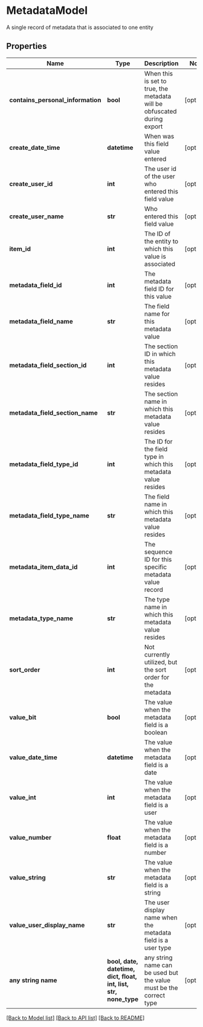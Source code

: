 # MetadataModel

A single record of metadata that is associated to one entity

## Properties
Name | Type | Description | Notes
------------ | ------------- | ------------- | -------------
**contains_personal_information** | **bool** | When this is set to true, the metadata will be obfuscated during export | [optional] 
**create_date_time** | **datetime** | When was this field value entered | [optional] 
**create_user_id** | **int** | The user id of the user who entered this field value | [optional] 
**create_user_name** | **str** | Who entered this field value | [optional] 
**item_id** | **int** | The ID of the entity to which this value is associated | [optional] 
**metadata_field_id** | **int** | The metadata field ID for this value | [optional] 
**metadata_field_name** | **str** | The field name for this metadata value | [optional] 
**metadata_field_section_id** | **int** | The section ID in which this metadata value resides | [optional] 
**metadata_field_section_name** | **str** | The section name in which this metadata value resides | [optional] 
**metadata_field_type_id** | **int** | The ID for the field type in which this metadata value resides | [optional] 
**metadata_field_type_name** | **str** | The field name in which this metadata value resides | [optional] 
**metadata_item_data_id** | **int** | The sequence ID for this specific metadata value record | [optional] 
**metadata_type_name** | **str** | The type name in which this metadata value resides | [optional] 
**sort_order** | **int** | Not currently utilized, but the sort order for the metadata | [optional] 
**value_bit** | **bool** | The value when the metadata field is a boolean | [optional] 
**value_date_time** | **datetime** | The value when the metadata field is a date | [optional] 
**value_int** | **int** | The value when the metadata field is a user | [optional] 
**value_number** | **float** | The value when the metadata field is a number | [optional] 
**value_string** | **str** | The value when the metadata field is a string | [optional] 
**value_user_display_name** | **str** | The user display name when the metadata field is a user type | [optional] 
**any string name** | **bool, date, datetime, dict, float, int, list, str, none_type** | any string name can be used but the value must be the correct type | [optional]

[[Back to Model list]](../README.md#documentation-for-models) [[Back to API list]](../README.md#documentation-for-api-endpoints) [[Back to README]](../README.md)


